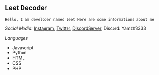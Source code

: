 ﻿## **Leet Decoder**
`Hello, I am developer named Leet
Here are some informations about me`

*Social Media:*
[Instagram](https://www.instagram.com/leetdecoder905/),
[Twitter](https://twitter.com/leet_decoder),
[DiscordServer](https://discord.gg/6NEndn2Wjw),
Discord: Yamz#3333

*Languages*

 - Javascript
 - Python
 - HTML
 - CSS
 - PHP



